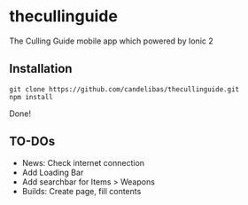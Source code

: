 # thecullinguide
The Culling Guide mobile app which powered by Ionic 2

## Installation

    git clone https://github.com/candelibas/thecullinguide.git
    npm install
  
Done!

## TO-DOs
* News: Check internet connection
* Add Loading Bar
* Add searchbar for Items > Weapons
* Builds: Create page, fill contents
